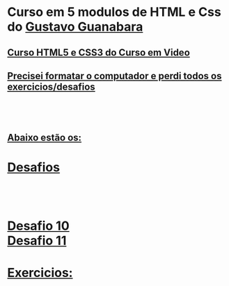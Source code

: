 # Curso em 5 modulos de HTML e Css do <a href="https://github.com/professorguanabara">Gustavo Guanabara
 <h2 color=Red> Curso HTML5 e CSS3 do Curso em Video <h2>
 <p> Precisei formatar o computador e perdi todos os exercicios/desafios <p>
<br>
<br>

 Abaixo estão os: <br>
<h1> Desafios <h1> <br>
 <p>
<a href="https://pedrosantosgithub.github.io/htmlcss/Desafios/Desafio%20010/" target="_blank">Desafio 10 <br>
<a href="https://pedrosantosgithub.github.io/htmlcss/Desafios/Desafio%20011/" target="_blank">Desafio 11<br>
 <p>
<h1> Exercicios: <h1> <br>
 <p>
  
 <p>
